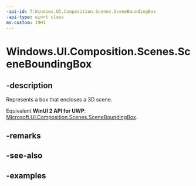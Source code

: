 ```yaml
---
-api-id: T:Windows.UI.Composition.Scenes.SceneBoundingBox
-api-type: winrt class
ms.custom: 19H1
---
```


<!-- Class syntax.
public class SceneBoundingBox : SceneObject, SceneObject
-->

# Windows.UI.Composition.Scenes.SceneBoundingBox

## -description

Represents a box that encloses a 3D scene.

Equivalent **WinUI 2 API for UWP**: [Microsoft.UI.Composition.Scenes.SceneBoundingBox](/windows/winui/api/microsoft.ui.composition.scenes.sceneboundingbox).

## -remarks

## -see-also

## -examples

